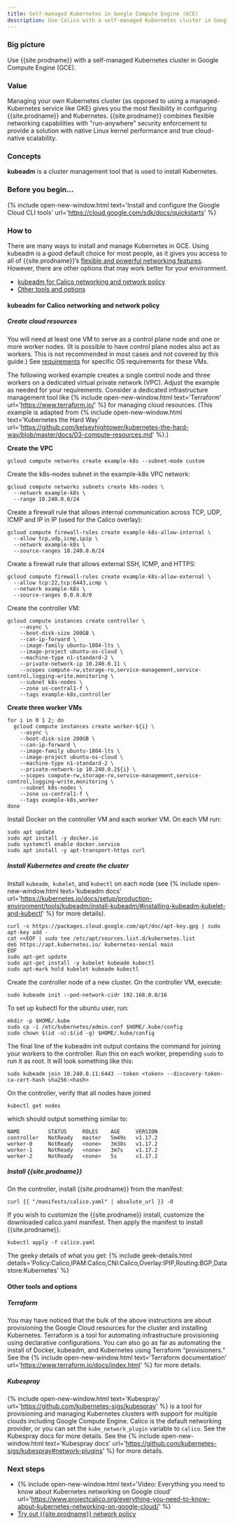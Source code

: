 ```yaml
---
title: Self-managed Kubernetes in Google Compute Engine (GCE)
description: Use Calico with a self-managed Kubernetes cluster in Google Compute Engine (GCE).
---
```


### Big picture

Use {{site.prodname}} with a self-managed Kubernetes cluster in Google Compute Engine (GCE).

### Value

Managing your own Kubernetes cluster (as opposed to using a managed-Kubernetes service like GKE) gives you the most flexibility in configuring {{site.prodname}} and Kubernetes. {{site.prodname}} combines flexible networking capabilities with "run-anywhere" security enforcement to provide a solution with native Linux kernel performance and true cloud-native scalability.

### Concepts

**kubeadm** is a cluster management tool that is used to install Kubernetes.

### Before you begin...

{% include open-new-window.html text='Install and configure the Google Cloud CLI tools' url='https://cloud.google.com/sdk/docs/quickstarts' %}

### How to

There are many ways to install and manage Kubernetes in GCE. Using kubeadm is a good default choice for most people, as it gives you access to all of {{site.prodname}}’s [flexible and powerful networking features]({{site.baseurl}}/networking). However, there are other options that may work better for your environment.

- [kubeadm for Calico networking and network policy](#kubeadm-for-calico-networking-and-network-policy)
- [Other tools and options](#other-tools-and-options)

#### kubeadm for Calico networking and network policy

##### Create cloud resources

You will need at least one VM to serve as a control plane node and one or more worker nodes. (It is possible to have control plane nodes also act as workers. This is not recommended in most cases and not covered by this guide.)  See [requirements]({{site.baseurl}}/getting-started/kubernetes/requirements) for specific OS requirements for these VMs.

The following worked example creates a single control node and three workers on a dedicated virtual private network (VPC). Adjust the example as needed for your requirements. Consider a dedicated infrastructure management tool like {% include open-new-window.html text='Terraform' url='https://www.terraform.io/' %} for managing cloud resources. (This example is adapted from {% include open-new-window.html text='Kubernetes the Hard Way' url='https://github.com/kelseyhightower/kubernetes-the-hard-way/blob/master/docs/03-compute-resources.md' %}.)

**Create the VPC**

```
gcloud compute networks create example-k8s --subnet-mode custom
```

Create the k8s-nodes subnet in the example-k8s VPC network:

```
gcloud compute networks subnets create k8s-nodes \
  --network example-k8s \
  --range 10.240.0.0/24
```
Create a firewall rule that allows internal communication across TCP, UDP, ICMP and IP in IP (used for the Calico overlay):

```
gcloud compute firewall-rules create example-k8s-allow-internal \
  --allow tcp,udp,icmp,ipip \
  --network example-k8s \
  --source-ranges 10.240.0.0/24
```

Create a firewall rule that allows external SSH, ICMP, and HTTPS:

```
gcloud compute firewall-rules create example-k8s-allow-external \
  --allow tcp:22,tcp:6443,icmp \
  --network example-k8s \
  --source-ranges 0.0.0.0/0
```

Create the controller VM:

```
gcloud compute instances create controller \
    --async \
    --boot-disk-size 200GB \
    --can-ip-forward \
    --image-family ubuntu-1804-lts \
    --image-project ubuntu-os-cloud \
    --machine-type n1-standard-2 \
    --private-network-ip 10.240.0.11 \
    --scopes compute-rw,storage-ro,service-management,service-control,logging-write,monitoring \
    --subnet k8s-nodes \
    --zone us-central1-f \
    --tags example-k8s,controller
```

**Create three worker VMs**

```
for i in 0 1 2; do
  gcloud compute instances create worker-${i} \
    --async \
    --boot-disk-size 200GB \
    --can-ip-forward \
    --image-family ubuntu-1804-lts \
    --image-project ubuntu-os-cloud \
    --machine-type n1-standard-2 \
    --private-network-ip 10.240.0.2${i} \
    --scopes compute-rw,storage-ro,service-management,service-control,logging-write,monitoring \
    --subnet k8s-nodes \
    --zone us-central1-f \
    --tags example-k8s,worker
done
```

Install Docker on the controller VM and each worker VM.  On each VM run:

```
sudo apt update
sudo apt install -y docker.io
sudo systemctl enable docker.service
sudo apt install -y apt-transport-https curl
```

##### Install Kubernetes and create the cluster

Install `kubeadm`,` kubelet`, and `kubectl` on each node (see {% include open-new-window.html text='kubeadm docs' url='https://kubernetes.io/docs/setup/production-environment/tools/kubeadm/install-kubeadm/#installing-kubeadm-kubelet-and-kubectl' %} for more details).

```
curl -s https://packages.cloud.google.com/apt/doc/apt-key.gpg | sudo apt-key add -
cat <<EOF | sudo tee /etc/apt/sources.list.d/kubernetes.list
deb https://apt.kubernetes.io/ kubernetes-xenial main
EOF
sudo apt-get update
sudo apt-get install -y kubelet kubeadm kubectl
sudo apt-mark hold kubelet kubeadm kubectl
```

Create the controller node of a new cluster. On the controller VM, execute:

```
sudo kubeadm init --pod-network-cidr 192.168.0.0/16
```

To set up kubectl for the ubuntu user, run:

```
mkdir -p $HOME/.kube
sudo cp -i /etc/kubernetes/admin.conf $HOME/.kube/config
sudo chown $(id -u):$(id -g) $HOME/.kube/config
```
The final line of the kubeadm init output contains the command for joining your workers to the controller.  Run this on each worker, prepending `sudo` to run it as root.  It will look something like this:

```
sudo kubeadm join 10.240.0.11:6443 --token <token> --discovery-token-ca-cert-hash sha256:<hash>
```

On the controller, verify that all nodes have joined

```
kubectl get nodes
```
which should output something similar to:

```
NAME         STATUS     ROLES    AGE     VERSION
controller   NotReady   master   5m49s   v1.17.2
worker-0     NotReady   <none>   3m38s   v1.17.2
worker-1     NotReady   <none>   3m7s    v1.17.2
worker-2     NotReady   <none>   5s      v1.17.2
```

##### Install {{site.prodname}}

On the controller, install {{site.prodname}} from the manifest:

```
curl {{ "/manifests/calico.yaml" | absolute_url }} -O
```

If you wish to customize the {{site.prodname}} install, customize the downloaded calico.yaml manifest.  Then apply the manifest to install {{site.prodname}}.

```
kubectl apply -f calico.yaml
```

The geeky details of what you get:
{% include geek-details.html details='Policy:Calico,IPAM:Calico,CNI:Calico,Overlay:IPIP,Routing:BGP,Datastore:Kubernetes' %}

#### Other tools and options

##### Terraform

You may have noticed that the bulk of the above instructions are about provisioning the Google Cloud resources for the cluster and installing Kubernetes. Terraform is a tool for automating infrastructure provisioning using declarative configurations.  You can also go as far as automating the install of Docker, kubeadm, and Kubernetes using Terraform “provisioners.” See the {% include open-new-window.html text='Terraform documentation' url='https://www.terraform.io/docs/index.html' %} for more details.

##### Kubespray

{% include open-new-window.html text='Kubespray' url='https://github.com/kubernetes-sigs/kubespray' %} is a tool for provisioning and managing Kubernetes clusters with support for multiple clouds including Google Compute Engine.  Calico is the default networking provider, or you can set the `kube_network_plugin` variable to `calico`. See the Kubespray docs for more details. See the {% include open-new-window.html text='Kubespray docs' url='https://github.com/kubernetes-sigs/kubespray#network-plugins' %} for more details.

### Next steps

- {% include open-new-window.html text='Video: Everything you need to know about Kubernetes networking on Google cloud' url='https://www.projectcalico.org/everything-you-need-to-know-about-kubernetes-networking-on-google-cloud/' %}
- [Try out {{site.prodname}} network policy]({{site.baseurl}}/security/calico-network-policy)
